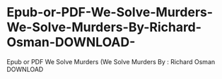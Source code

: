 # Epub-or-PDF-We-Solve-Murders-We-Solve-Murders-By-Richard-Osman-DOWNLOAD-
Epub or PDF We Solve Murders (We Solve Murders By : Richard Osman DOWNLOAD 
